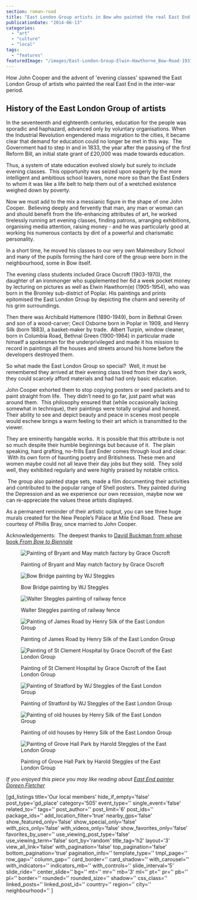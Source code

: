 ```yaml
---
section: roman-road
title: "East London Group artists in Bow who painted the real East End during the inter-war years"
publicationDate: "2014-06-13"
categories: 
  - "art"
  - "culture"
  - "local"
tags: 
  - "features"
featuredImage: "/images/East-London-Group-Elwin-Hawthorne_Bow-Road-1931.jpg"
---
```


How John Cooper and the advent of 'evening classes' spawned the East London Group of artists who painted the real East End in the inter-war period.

## History of the East London Group of artists

In the seventeenth and eighteenth centuries, education for the people was sporadic and haphazard, advanced only by voluntary organisations. When the Industrial Revolution engendered mass migration to the cities, it became clear that demand for education could no longer be met in this way.  The Government had to step in and in 1833, the year after the passing of the first Reform Bill, an initial state grant of £20,000 was made towards education.

Thus, a system of state education evolved slowly but surely to include evening classes.  This opportunity was seized upon eagerly by the more intelligent and ambitious school leavers, none more so than the East Enders to whom it was like a life belt to help them out of a wretched existence weighed down by poverty.

Now we must add to the mix a messianic figure in the shape of one John Cooper.  Believing deeply and fervently that man, any man or woman can and should benefit from the life-enhancing attributes of art, he worked tirelessly running art evening classes, finding patrons, arranging exhibitions, organising media attention, raising money - and he was particularly good at working his numerous contacts by dint of a powerful and charismatic personality.

In a short time, he moved his classes to our very own Malmesbury School and many of the pupils forming the hard core of the group were born in the neighbourhood, some in Bow itself.  

The evening class students included Grace Oscroft (1903-1970), the daughter of an ironmonger who supplemented her 6d a week pocket money by lecturing on pictures as well as Elwin Hawthorn(e) (1905-1954), who was born in the Bromley sub-district of Poplar. His paintings and prints epitomised the East London Group by depicting the charm and serenity of his grim surroundings.  

Then there was Archibald Hattemore (1890-1949), born in Bethnal Green and son of a wood-carver; Cecil Osborne born in Poplar in 1909, and Henry Silk (born 1883), a basket-maker by trade.  Albert Turpin, window cleaner, born in Columbia Road, Bethnal Green (1900-1964) in particular made himself a spokesman for the underprivileged and made it his mission to record in paintings all the houses and streets around his home before the developers destroyed them.

So what made the East London Group so special?  Well, it must be remembered they arrived at their evening class tired from their day’s work, they could scarcely afford materials and had had only basic education.

John Cooper exhorted them to stop copying posters or seed packets and to paint straight from life.  They didn’t need to go far, just paint what was around them.  This philosophy ensured that (while occasionally lacking somewhat in technique), their paintings were totally original and honest. Their ability to see and depict beauty and peace in scenes most people would eschew brings a warm feeling to their art which is transmitted to the viewer.  

They are eminently hangable works.  It is possible that this attribute is not so much despite their humble beginnings but because of it.  The plain speaking, hard grafting, no-frills East Ender comes through loud and clear.  With its own form of haunting poetry and Britishness. These men and women maybe could not all leave their day jobs but they sold.  They sold well, they exhibited regularly and were highly praised by notable critics.

 The group also painted stage sets, made a film documenting their activities and contributed to the popular range of Shell posters. They painted during the Depression and as we experience our own recession, maybe now we can re-appreciate the values these artists displayed.

As a permanent reminder of their artistic output, you can see three huge murals created for the New People’s Palace at Mile End Road.  These are courtesy of Phillis Bray, once married to John Cooper.

Acknowledgements:  The deepest thanks to [David Buckman from whose book _From Bow to Biennale_](https://romanroadlondon.com/from-bow-to-biennale-book-review/ "From Bow to Biennale book review")

<figure>

![Painting of Bryant and May match factory by Grace Oscroft](/images/East-London-Group-Grace-Oscroft-Bryant-May-Match-Factory_-1024x768.jpg)

<figcaption>

Painting of Bryant and May match factory by Grace Oscroft

</figcaption>

</figure>

<figure>

![Bow Bridge painting by WJ Steggles](/images/East-London-Group-WJ-Steggles-Bow-Bridge-1024x759.jpg)

<figcaption>

Bow Bridge painting by WJ Steggles

</figcaption>

</figure>

<figure>

![Walter Steggles painting of railway fence](/images/East-London-Group-Walter-StegglesRailway-Fence_-1024x768.jpg)

<figcaption>

Walter Steggles painting of railway fence

</figcaption>

</figure>

<figure>

![Painting of James Road by Henry Silk of the East London Group](/images/East-London-Group-Henry-Silk-James-Road-1024x1365.jpg)

<figcaption>

Painting of James Road by Henry Silk of the East London Group

</figcaption>

</figure>

<figure>

![Painting of St Clement Hospital by Grace Oscroft of the East London Group](/images/East-London-Group-Grace-Oscroft-St-Clements-Hospital-1024x768.jpg)

<figcaption>

Painting of St Clement Hospital by Grace Oscroft of the East London Group

</figcaption>

</figure>

<figure>

![Painting of Stratford by WJ Steggles of the East London Group](/images/East-London-Group-W-J-Steggles-Straford-1024x768.jpg)

<figcaption>

Painting of Stratford by WJ Steggles of the East London Group

</figcaption>

</figure>

<figure>

![Painting of old houses by Henry Silk of the East London Group](/images/East-London-Group-Henry-Silk-Old-Houses-1024x1365.jpg)

<figcaption>

Painting of old houses by Henry Silk of the East London Group

</figcaption>

</figure>

<figure>

![Painting of Grove Hall Park by Harold Steggles of the East London Group](/images/East-London-Group-Harold-Steggles-Grove-Hall-Park-Bow-1024x768.jpg)

<figcaption>

Painting of Grove Hall Park by Harold Steggles of the East London Group

</figcaption>

</figure>

_If you enjoyed this piece you may like reading about [East End painter Doreen Fletcher](https://romanroadlondon.com/doreen-fletcher-east-london-artist/)_

\[gd\_listings title='Our local members' hide\_if\_empty='false' post\_type='gd\_place' category='505' event\_type='' single\_event='false' related\_to='' tags='' post\_author='' post\_limit='6' post\_ids='' package\_ids='' add\_location\_filter='true' nearby\_gps='false' show\_featured\_only='false' show\_special\_only='false' with\_pics\_only='false' with\_videos\_only='false' show\_favorites\_only='false' favorites\_by\_user='' use\_viewing\_post\_type='false' use\_viewing\_term='false' sort\_by='random' title\_tag='h2' layout='3' view\_all\_link='false' with\_pagination='false' top\_pagination='false' bottom\_pagination='true' pagination\_info='' template\_type='' tmpl\_page='' row\_gap='' column\_gap='' card\_border='' card\_shadow='' with\_carousel='' with\_indicators='' indicators\_mb='' with\_controls='' slide\_interval='5' slide\_ride='' center\_slide='' bg='' mt='' mr='' mb='3' ml='' pt='' pr='' pb='' pl='' border='' rounded='' rounded\_size='' shadow='' css\_class='' linked\_posts='' linked\_post\_id='' country='' region='' city='' neighbourhood='' \]
